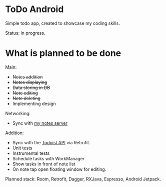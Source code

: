 # ToDo Android
Simple todo app, created to showcase my coding skills.

Status: in progress.

# What is planned to be done
Main:
* <s>Notes addition</s>
* <s>Notes displaying</s>
* <s>Data storing in DB</s>
* <s>Note editing</s>
* <s>Note deleting</s>
* Implementing design

Networking:
* Sync with <a href="https://github.com/Itanik/Notes.Backend">my notes server</a>

Addition:
* Sync with the <a href="https://developer.todoist.com/guides/#developing-with-todoist">Todoist API</a> via Retrofit.
* Unit tests
* Instrumental tests
* Schedule tasks with WorkManager
* Show tasks in front of note list
* On note tap open floating window for editing.

Planned stack: Room, Retrofit, Dagger, RXJava, Espresso, Android Jetpack.
